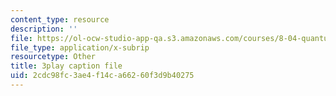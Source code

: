 ```yaml
---
content_type: resource
description: ''
file: https://ol-ocw-studio-app-qa.s3.amazonaws.com/courses/8-04-quantum-physics-i-spring-2016/2cdc98fc3ae4f14ca66260f3d9b40275_GWMeYKUvj7Y.srt
file_type: application/x-subrip
resourcetype: Other
title: 3play caption file
uid: 2cdc98fc-3ae4-f14c-a662-60f3d9b40275
---
```

